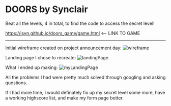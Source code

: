 # DOORS by Synclair

Beat all the levels, 4 in total, to find the code to access the secret level!

https://isyn.github.io/doors_game/game.html <-- LINK TO GAME

------------

Initial wireframe created on project announcement day:
![wireframe](http://i.imgur.com/y2gQso5.jpg "wireframe")

Landing page I chose to recreate:
![landingPage](http://www.cssauthor.com/wp-content/uploads/2013/01/tumblr.png)

What I ended up making:
![myLandingPage](http://i.imgur.com/UZ2F0BN.png)

All the problems I had were pretty much solved through googling and asking questions.

If I had more time, I would definately fix up my secret level some more, have a working highscore list, and make my form page better.
